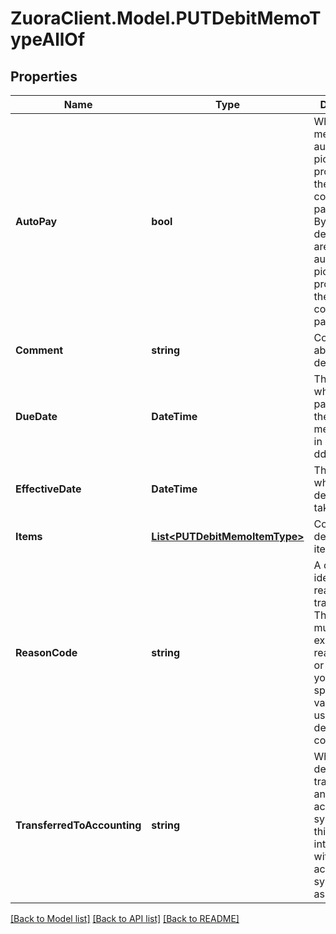 # ZuoraClient.Model.PUTDebitMemoTypeAllOf

## Properties

Name | Type | Description | Notes
------------ | ------------- | ------------- | -------------
**AutoPay** | **bool** | Whether debit memos are automatically picked up for processing in the corresponding payment run.   By default, debit memos are automatically picked up for processing in the corresponding payment run.  | [optional] 
**Comment** | **string** | Comments about the debit memo.  | [optional] 
**DueDate** | **DateTime** | The date by which the payment for the debit memo is due, in &#x60;yyyy-mm-dd&#x60; format.  | [optional] 
**EffectiveDate** | **DateTime** | The date when the debit memo takes effect.  | [optional] 
**Items** | [**List&lt;PUTDebitMemoItemType&gt;**](PUTDebitMemoItemType.md) | Container for debit memo items.  | [optional] 
**ReasonCode** | **string** | A code identifying the reason for the transaction. The value must be an existing reason code or empty. If you do not specify a value, Zuora uses the default reason code  | [optional] 
**TransferredToAccounting** | **string** | Whether the debit memo is transferred to an external accounting system. Use this field for integration with accounting systems, such as NetSuite.   | [optional] 

[[Back to Model list]](../README.md#documentation-for-models) [[Back to API list]](../README.md#documentation-for-api-endpoints) [[Back to README]](../README.md)

